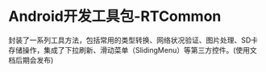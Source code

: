 Android开发工具包-RTCommon
========
封装了一系列工具方法，包括常用的类型转换、网络状况验证、图片处理、SD卡存储操作，集成了下拉刷新、滑动菜单（SlidingMenu）等第三方控件。(使用文档后期会发布)
